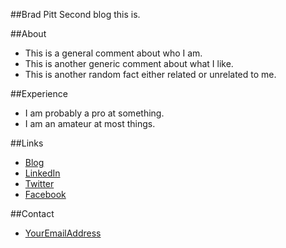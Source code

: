 ##Brad Pitt
Second blog this is.

##About
* This is a general comment about who I am.
* This is another generic comment about what I like.
* This is another random fact either related or unrelated to me.

##Experience
* I am probably a pro at something.
* I am an amateur at most things.

##Links
* [Blog](http://link.to.your.blog/)
* [LinkedIn](https://link.to.your.linkedin/)
* [Twitter](https://twitter.com/mytwitter/)
* [Facebook](https://facebook.link/)

##Contact
* [YourEmailAddress](mailto:example@domain.com/)

